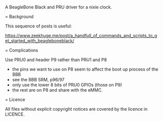 A BeagleBone Black and PRU driver for a nixie clock.

= Background

This sequence of posts is useful:

https://www.zeekhuge.me/post/a_handfull_of_commands_and_scripts_to_get_started_with_beagleboneblack/




= Complications

Use PRU0 and header P9 rather than PRU1 and P8
 - the pins we want to use on P8 seem to affect the boot up process of the BBB
  - see the BBB SRM, p96/97
 - only use the lower 8 bits of PRU0 GPIOs (those on P9)
  - the rest are on P8 and share with the eMMC.

= Licence

All files without explicit copyright notices are covered by the
licence in LICENCE.
